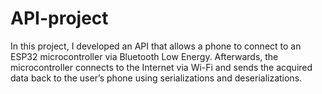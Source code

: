 # API-project
 In this project, I developed an API that allows a phone to connect to an ESP32 microcontroller via Bluetooth
Low Energy. Afterwards, the microcontroller connects to the Internet via Wi-Fi and sends the acquired data
back to the user’s phone using serializations and deserializations.
